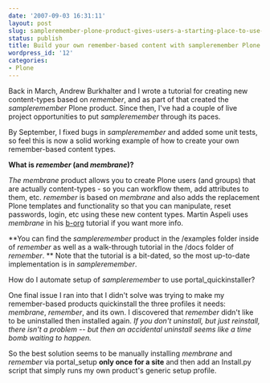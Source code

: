 ```yaml
---
date: '2007-09-03 16:31:11'
layout: post
slug: sampleremember-plone-product-gives-users-a-starting-place-to-use-remember
status: publish
title: Build your own remember-based content with sampleremember Plone product
wordpress_id: '12'
categories:
- Plone
---
```


Back in March, Andrew Burkhalter and I wrote a tutorial for creating new content-types based on _remember_, and as part of that created the _sampleremember_ Plone product.  Since then, I've had a couple of live project opportunities to put _sampleremember_ through its paces.

By September, I fixed bugs in _sampleremember_ and added some unit tests, so feel this is now a solid working example of  how to create your own remember-based content types.



**What is _remember_ (and _membrane_)?**

_The membrane_ product allows you to create Plone users (and groups) that are actually content-types - so you can workflow them, add attributes to them, etc.  _remember_ is based on _membrane_ and also adds the replacement Plone templates and functionality so that you can manipulate, reset passwords, login, etc using these new content types. Martin Aspeli uses _membrane_ in his [b-org](http://plone.org/documentation/tutorial/borg) tutorial if you want more info.

**You can find the _sampleremember_ product in the /examples folder inside of _remember_ as well as a walk-through tutorial in the /docs folder of _remember_. ** Note that the tutorial is a bit-dated, so the most up-to-date implementation is in _sampleremember_.

How do I automate setup of _sampleremember_ to use portal_quickinstaller?

One final issue I ran into that I didn't solve was trying to make my remember-based products quickinstall the three profiles it needs: _membrane_, _remember_, and its own.  I discovered that _remember_ didn't like to be uninstalled then installed again. _If you don't uninstall, but just reinstall, there isn't a problem -- but then an accidental uninstall seems like a time bomb waiting to happen._

So the best solution seems to be manually installing _membrane_ and _remember_ via portal_setup **only once for a site** and then add an Install.py script that simply runs my own product's generic setup profile.
